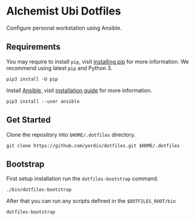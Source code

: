 # Alchemist Ubi Dotfiles

Configure personal workstation using Ansible.

## Requirements

You may require to install `pip`, visit [installing pip](https://pip.pypa.io/en/stable/installing/)
for more information. We recommend using latest `pip` and Python 3.

```shell
pip3 install -U pip
```

Install [Ansible](https://www.ansible.com/), visit [installation guide](https://docs.ansible.com/ansible/latest/installation_guide/intro_installation.html)
for more information.

```shell
pip3 install --user ansible
```

## Get Started

Clone the repository into `$HOME/.dotfiles` directory.

```shell
git clone https://github.com/yordis/dotfiles.git $HOME/.dotfiles
```

## Bootstrap

First setup installation run the `dotfiles-bootstrap` command.

```shell
./bin/dotfiles-bootstrap
```

After that you can run any scripts defined in the `$DOTFILES_ROOT/bin`

```shell
dotfiles-bootstrap
```
